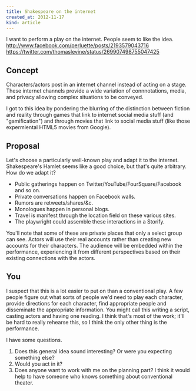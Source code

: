 ```yaml
---
title: Shakespeare on the internet
created_at: 2012-11-17
kind: article
---
```

I want to perform a play on the internet. People seem to like the idea.
http://www.facebook.com/perluette/posts/2193579043716
https://twitter.com/thomaslevine/status/269907498755047425

## Concept
Characters/actors post in an internet channel instead of acting on a stage.
These internet channels provide a wide variation of connnotations, media,
and privacy allowing complex situations to be conveyed.

I got to this idea by pondering the blurring of the distinction between fiction
and reality through games that link to internet social media stuff (and
"gamification") and through movies that link to social media stuff (like those
expermiental HTML5 movies from Google).

## Proposal
Let's choose a particularly well-known play and adapt it to the internet.
Shakespeare's Hamlet seems like a good choice, but that's quite arbitrary.
How do we adapt it?

* Public gatherings happen on Twitter/YouTube/FourSquare/Facebook and so on.
* Private conversations happen on Facebook walls.
* Rumors are retweets/shares/&c.
* Monologues happen in personal blogs.
* Travel is manifest through the location field on these various sites.
* The playwright could assemble these interactions in a Storify.

You'll note that some of these are private places that only a select group can
see. Actors will use their real accounts rather than creating new accounts for
their characters. The audience will be embedded within the performance,
experiencing it from different perspectives based on their existing connections
with the actors.

## You
I suspect that this is a lot easier to put on than a conventional play. A few
people figure out what sorts of people we'd need to play each character,
provide directions for each character, find appropriate people and disseminate
the appropriate information. You might call this writing a script, casting
actors and having one reading. I think that's most of the work; it'll be hard
to really rehearse this, so I think the only other thing is the performance.

I have some questions.

1. Does this general idea sound interesting? Or were you expecting something
    else?
2. Would you act in it?
3. Does anyone want to work with me on the planning part? I think it would
    help to have someone who knows something about conventional theater.
